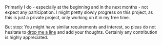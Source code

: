 Primarily I do - especially at the beginning and in the next months - not expect any participation.
I might pretty slowly progress on this project, as this is just a private project, only working on it in my free time.

But stop: You might have similar requirements and interest, so pleas do not hesitate to [drop me a line](https://github.com/sammler/sammler/issues) and add your thoughts.
Certainly any contribution is highly appreciated.
